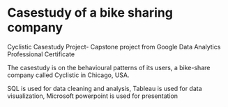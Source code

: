 # Casestudy of a bike sharing company
Cyclistic Casestudy Project- Capstone project from Google Data Analytics Professional Certificate

The casestudy is on the behavioural patterns of its users, a bike-share company called Cyclistic in Chicago, USA.

SQL is used for data cleaning and analysis,
Tableau is used for data visualization,
Microsoft powerpoint is used for presentation

